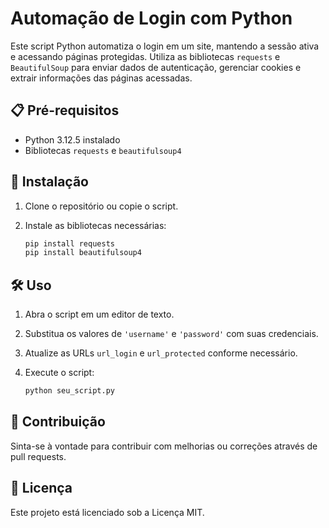 # Automação de Login com Python

Este script Python automatiza o login em um site, mantendo a sessão ativa e acessando páginas protegidas. Utiliza as bibliotecas `requests` e `BeautifulSoup` para enviar dados de autenticação, gerenciar cookies e extrair informações das páginas acessadas.

## 📋 Pré-requisitos

- Python 3.12.5 instalado
- Bibliotecas `requests` e `beautifulsoup4`

## 🔧 Instalação

1. Clone o repositório ou copie o script.

2. Instale as bibliotecas necessárias:

    ```bash
    pip install requests
    pip install beautifulsoup4
    ```

## 🛠️ Uso

1. Abra o script em um editor de texto.

2. Substitua os valores de `'username'` e `'password'` com suas credenciais.

3. Atualize as URLs `url_login` e `url_protected` conforme necessário.

4. Execute o script:

    ```bash
    python seu_script.py
    ```

## 📢 Contribuição
Sinta-se à vontade para contribuir com melhorias ou correções através de pull requests.

## 📝 Licença
Este projeto está licenciado sob a Licença MIT.
